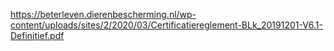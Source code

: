 https://beterleven.dierenbescherming.nl/wp-content/uploads/sites/2/2020/03/Certificatiereglement-BLk_20191201-V6.1-Definitief.pdf 